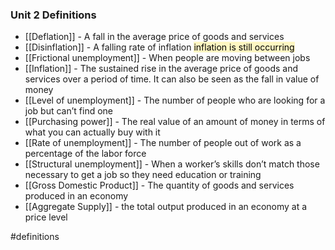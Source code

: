 ### Unit 2 Definitions
- [[Deflation]] - A fall in the average price of goods and services
- [[Disinflation]] - A falling rate of inflation <mark style="background: #FFF3A3A6;">inflation is still occurring</mark> 
- [[Frictional unemployment]] - When people are moving between jobs
- [[Inflation]] - The sustained rise in the average price of goods and services over a period of time. It can also be seen as the fall in value of money
- [[Level of unemployment]] - The number of people who are looking for a job but can’t find one
- [[Purchasing power]] - The real value of an amount of money in terms of what you can actually buy with it
- [[Rate of unemployment]] - The number of people out of work as a percentage of the labor force
- [[Structural unemployment]] - When a worker’s skills don’t match those necessary to get a job so they need education or training
- [[Gross Domestic Product]] - The quantity of goods and services produced in an economy
- [[Aggregate Supply]] - the total output produced in an economy at a price level

#definitions